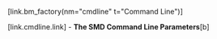 [link.bm_factory(nm="cmdline" t="Command Line")]

[link.cmdline.link] - **The SMD Command Line Parameters**[b]
